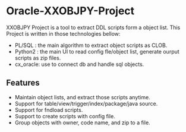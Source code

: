# Oracle-XXOBJPY-Project
XXOBJPY Project is a tool to extract DDL scripts form a object list.
This Project is written in those technologies bellow:
* PL/SQL   : the main algorithm to extract object scripts as CLOB.
* Python2  : the main UI to read config fle/object list, generate ourput scripts as zip files.
* cx_oracle: use to connect db and handle sql objects.

## Features

* Maintain object lists, and extract those scripts anytime.
* Support for table/view/trigger/index/package/java source.
* Support for fndload scripts.
* Support to create scripts with config file.
* Group objects with owner, code name, and zip to a file.
